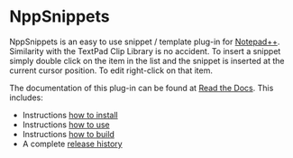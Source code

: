 NppSnippets
===========

NppSnippets is an easy to use snippet / template plug-in for [Notepad++](https://notepad-plus-plus.org/). Similarity with the TextPad Clip Library is no accident. To insert a snippet simply double click on the item in the list and the snippet is inserted at the current cursor position. To edit right-click on that item.

The documentation of this plug-in can be found at [Read the Docs](http://nppsnippets.readthedocs.org/). This includes:

* Instructions [how to install](http://nppsnippets.readthedocs.org/en/latest/installation.html)
* Instructions [how to use](http://nppsnippets.readthedocs.org/en/latest/usage.html)
* Instructions [how to build](http://nppsnippets.readthedocs.org/en/latest/compile.html)
* A complete [release history](http://nppsnippets.readthedocs.org/en/latest/history.html)
